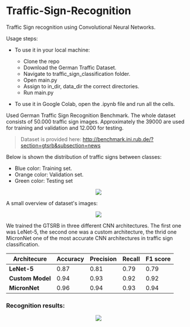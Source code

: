 # **Traffic-Sign-Recognition**
Traffic Sign recognition using Convolutional Neural Networks.

Usage steps:
* To use it in your local machine:
  * Clone the repo
  * Download the German Traffic Dataset.
  * Navigate to traffic_sign_classification folder.
  * Open main.py
  * Assign to in_dir, data_dir the correct directories.
  * Run main.py
  
* To use it in Google Colab, open the .ipynb file and run all the cells.

Used German Traffic Sign Recognition Benchmark. The whole dataset consists of 50.000 traffic sign images. Approximately the 39000 are used for training and validation
and 12.000 for testing.
> Dataset is provided here: http://benchmark.ini.rub.de/?section=gtsrb&subsection=news

Below is shown the distribution of traffic signs between classes:
* Blue color: Training set.
* Orange color: Validation set.
* Green color: Testing set

<p align="center">
  <img src="https://github.com/georange7/Traffic-Sign-Recognition/blob/master/png/samples.png">
</p>

A small overview of dataset's images:
<p align="center">
  <img src="https://github.com/georange7/Traffic-Sign-Recognition/blob/master/png/random_training_Set.png">
</p>

We trained the GTSRB in three different CNN architectures. The first one was LeNet-5, the second one was a custom architecture, the thrid one MicronNet one of the most accurate
CNN architectures in traffic sign classification.

Architecure | Accuracy | Precision | Recall | F1 score 
------------ | ------------- | ------------- | ------------- | -------------
**LeNet-5** | 0.87 | 0.81 | 0.79 | 0.79
**Custom Model** | 0.94 | 0.93 | 0.92 | 0.92
**MicronNet** | 0.96 | 0.94 | 0.93 | 0.94


### Recognition results:
<p align="center">
  <img src="https://github.com/georange7/Traffic-Sign-Recognition/blob/master/png/recognition.png">
</p>
